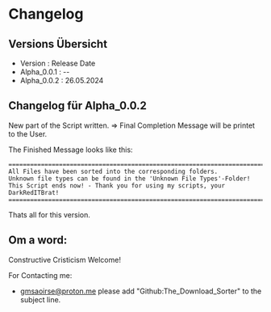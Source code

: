 # Changelog

## Versions Übersicht
- Version : Release Date
- Alpha_0.0.1 : --
- Alpha_0.0.2 : 26.05.2024

## Changelog für Alpha_0.0.2
New part of the Script written. => Final Completion Message will be printet to the User.

The Finished Message looks like this:

    =================================================================================
    All Files have been sorted into the corresponding folders.
    Unknown file types can be found in the 'Unknown File Types'-Folder!
    This Script ends now! - Thank you for using my scripts, your DarkRedITBrat!      
    =================================================================================


Thats all for this version.

## Om a word:
Constructive Cristicism Welcome!

For Contacting me:
-  gmsaoirse@proton.me please add "Github:The_Download_Sorter" to the subject line.
